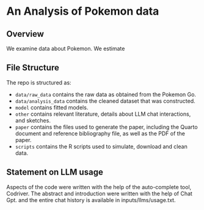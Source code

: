 # An Analysis of Pokemon data

## Overview

We examine data about Pokemon. We estimate 


## File Structure

The repo is structured as:

-   `data/raw_data` contains the raw data as obtained from the Pokemon Go.
-   `data/analysis_data` contains the cleaned dataset that was constructed.
-   `model` contains fitted models. 
-   `other` contains relevant literature, details about LLM chat interactions, and sketches.
-   `paper` contains the files used to generate the paper, including the Quarto document and reference bibliography file, as well as the PDF of the paper. 
-   `scripts` contains the R scripts used to simulate, download and clean data.


## Statement on LLM usage

Aspects of the code were written with the help of the auto-complete tool, Codriver. The abstract and introduction were written with the help of Chat Gpt. and the entire chat history is available in inputs/llms/usage.txt.
